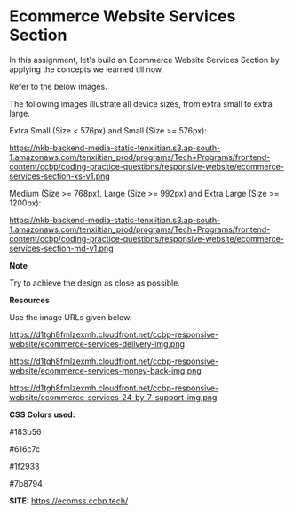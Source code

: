 # Ecommerce Website Services Section

In this assignment, let's build an Ecommerce Website Services Section by applying the concepts we learned till now.

Refer to the below images.

The following images illustrate all device sizes, from extra small to extra large.

Extra Small (Size < 576px) and Small (Size >= 576px):
 
 https://nkb-backend-media-static-tenxiitian.s3.ap-south-1.amazonaws.com/tenxiitian_prod/programs/Tech+Programs/frontend-content/ccbp/coding-practice-questions/responsive-website/ecommerce-services-section-xs-v1.png

Medium (Size >= 768px), Large (Size >= 992px) and Extra Large (Size >= 1200px):

https://nkb-backend-media-static-tenxiitian.s3.ap-south-1.amazonaws.com/tenxiitian_prod/programs/Tech+Programs/frontend-content/ccbp/coding-practice-questions/responsive-website/ecommerce-services-section-md-v1.png

**Note**

Try to achieve the design as close as possible.

**Resources**

Use the image URLs given below.

https://d1tgh8fmlzexmh.cloudfront.net/ccbp-responsive-website/ecommerce-services-delivery-img.png

https://d1tgh8fmlzexmh.cloudfront.net/ccbp-responsive-website/ecommerce-services-money-back-img.png

https://d1tgh8fmlzexmh.cloudfront.net/ccbp-responsive-website/ecommerce-services-24-by-7-support-img.png

**CSS Colors used:**

#183b56

#616c7c

#1f2933

#7b8794

**SITE:** https://ecomss.ccbp.tech/
